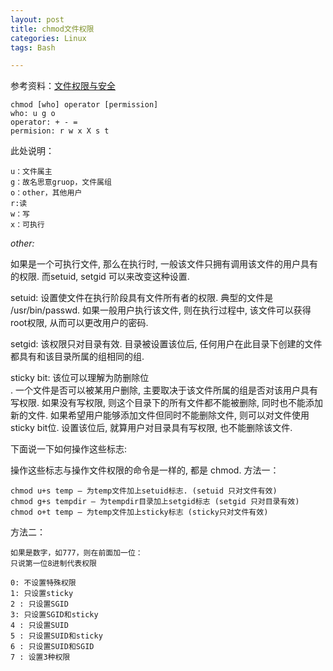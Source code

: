 ```yaml
---
layout: post
title: chmod文件权限
categories: Linux
tags: Bash

---
```


参考资料：[文件权限与安全](http://bbs.chinaunix.net/thread-434579-1-1.html)

	chmod [who] operator [permission]
	who: u g o
	operator: + - =
	permision: r w x X s t

此处说明：

    u：文件属主
    g：故名思意gruop，文件属组
    o：other，其他用户
    r:读
    w：写
    x：可执行


*other:*

如果是一个可执行文件, 那么在执行时, 一般该文件只拥有调用该文件的用户具有的权限. 而setuid, setgid 可以来改变这种设置.

setuid: 设置使文件在执行阶段具有文件所有者的权限. 典型的文件是 /usr/bin/passwd. 如果一般用户执行该文件, 则在执行过程中, 该文件可以获得root权限, 从而可以更改用户的密码.

setgid: 该权限只对目录有效. 目录被设置该位后, 任何用户在此目录下创建的文件都具有和该目录所属的组相同的组.

sticky bit: 该位可以理解为防删除位</br>. 一个文件是否可以被某用户删除, 主要取决于该文件所属的组是否对该用户具有写权限. 如果没有写权限, 则这个目录下的所有文件都不能被删除, 同时也不能添加新的文件. 如果希望用户能够添加文件但同时不能删除文件, 则可以对文件使用sticky bit位. 设置该位后, 就算用户对目录具有写权限, 也不能删除该文件.

下面说一下如何操作这些标志:

操作这些标志与操作文件权限的命令是一样的, 都是 chmod.
方法一：

    chmod u+s temp — 为temp文件加上setuid标志. (setuid 只对文件有效)
    chmod g+s tempdir — 为tempdir目录加上setgid标志 (setgid 只对目录有效)
    chmod o+t temp — 为temp文件加上sticky标志 (sticky只对文件有效)

方法二：

	如果是数字，如777，则在前面加一位：
    只说第一位8进制代表权限

    0: 不设置特殊权限 
    1: 只设置sticky 
    2 : 只设置SGID 
    3: 只设置SGID和sticky 
    4 : 只设置SUID 
    5 : 只设置SUID和sticky 
    6 : 只设置SUID和SGID 
    7 : 设置3种权限